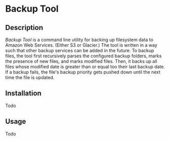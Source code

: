 # Backup Tool

## Description

_Backup Tool_ is a command line utility for backing up filesystem data to Amazon
Web Services. (Either S3 or Glacier.) The tool is written in a way such that
other backup services can be added in the future. To backup files, the tool
first recursively parses the configured backup folders, marks the
presence of new files, and marks modified files. Then, it backs up all files
whose modified date is greater than or equal too their last backup date. If a
backup fails, the file's backup priority gets pushed down until the next time
the file is updated.

## Installation

Todo

## Usage

Todo
